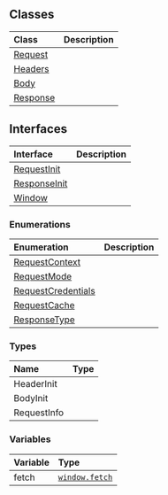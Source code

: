 


## Classes

| Class	   |  Description |
|:-------------|:---------------|
| [Request](request.md)     |  |
| [Headers](headers.md)     |  |
| [Body](body.md)     |  |
| [Response](response.md)     |  |



## Interfaces

| Interface	   |  Description |
|:-------------|:---------------|
| [RequestInit](requestinit.md)   |   |
| [ResponseInit](responseinit.md)   |   |
| [Window](window.md)   |   |



### Enumerations

| Enumeration	   | Description|
|:-----------|:------------|
|[RequestContext](requestcontext.md)    |  |
|[RequestMode](requestmode.md)    |  |
|[RequestCredentials](requestcredentials.md)    |  |
|[RequestCache](requestcache.md)    |  |
|[ResponseType](responsetype.md)    |  |


### Types

| Name	   |  Type |
|:-----------|:------------|
|HeaderInit   |  |
|BodyInit   |  |
|RequestInfo   |  |



### Variables

| Variable	   | Type|
|:-----------|:------------|
|fetch   | [`window.fetch`](../whatwg-fetch/window.md#fetch) |

